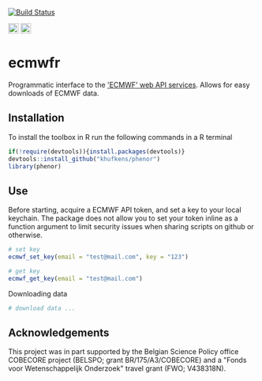[![Build Status](https://travis-ci.org/khufkens/ecmwfr.svg?branch=master)](https://travis-ci.org/khufkens/ecmwfr)

<a href="https://www.buymeacoffee.com/H2wlgqCLO" target="_blank"><img src="https://www.buymeacoffee.com/assets/img/custom_images/orange_img.png" alt="Buy Me A Coffee" height="21px" ></a>
<a href="https://liberapay.com/khufkens/donate"><img alt="Donate using Liberapay" src="https://liberapay.com/assets/widgets/donate.svg" height="21px"></a>

# ecmwfr

Programmatic interface to the ['ECMWF' web API services](https://modis.ornl.gov/data/modis_webservice.html). Allows for easy downloads of ECMWF data.

## Installation

To install the toolbox in R run the following commands in a R terminal

```R
if(!require(devtools)){install.packages(devtools)}
devtools::install_github("khufkens/phenor")
library(phenor)
```

## Use

Before starting, acquire a ECMWF API token, and set a key to your local keychain. The package does not allow you to set your token inline as a function argument to limit security issues when sharing scripts on github or otherwise.

```R
# set key
ecmwf_set_key(email = "test@mail.com", key = "123")

# get key
ecmwf_get_key(email = "test@mail.com")
```
Downloading data

```R
# download data ...
```

## Acknowledgements

This project was in part supported by the Belgian Science Policy office COBECORE project (BELSPO; grant BR/175/A3/COBECORE) and a "Fonds voor Wetenschappelijk Onderzoek" travel grant (FWO; V438318N).

